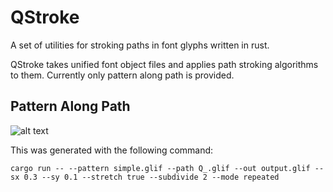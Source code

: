 # QStroke
A set of utilities for stroking paths in font glyphs written in rust.

QStroke takes unified font object files and applies path stroking algorithms to them. Currently only pattern along path is provided.

## Pattern Along Path

![alt text](https://user-images.githubusercontent.com/310356/104104000-4955ab80-5273-11eb-9d16-4b8052a05df7.PNG)

This was generated with the following command:

```
cargo run -- --pattern simple.glif --path Q_.glif --out output.glif --sx 0.3 --sy 0.1 --stretch true --subdivide 2 --mode repeated
```
